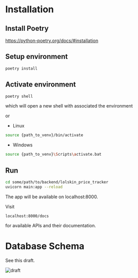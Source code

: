 # Installation
## Install Poetry
https://python-poetry.org/docs/#installation

## Setup environment
```bash
poetry install
```

## Activate environment
```bash
poetry shell
```
which will open a new shell with associated the environment

or
- Linux
```bash
source {path_to_venv}/bin/activate
```
 - Windows
```bash
source {path_to_venv}\Scripts\activate.bat
```

## Run
```bash
cd some/path/to/backend/lolskin_price_tracker
uvicorn main:app --reload
```
The app will be available on localhost:8000.

Visit
```
localhost:8000/docs
```
for available APIs and their documentation.

# Database Schema
See this draft.

![draft](https://s3.us-west-2.amazonaws.com/secure.notion-static.com/d6592987-144f-4810-a740-ba0a083b4584/Untitled.png?X-Amz-Algorithm=AWS4-HMAC-SHA256&X-Amz-Credential=AKIAT73L2G45O3KS52Y5%2F20210729%2Fus-west-2%2Fs3%2Faws4_request&X-Amz-Date=20210729T105012Z&X-Amz-Expires=86400&X-Amz-Signature=0af273390a2979a131bbffc30a48ee32849028a9610640407075b5024b0b3dbf&X-Amz-SignedHeaders=host&response-content-disposition=filename%20%3D%22Untitled.png%22)
